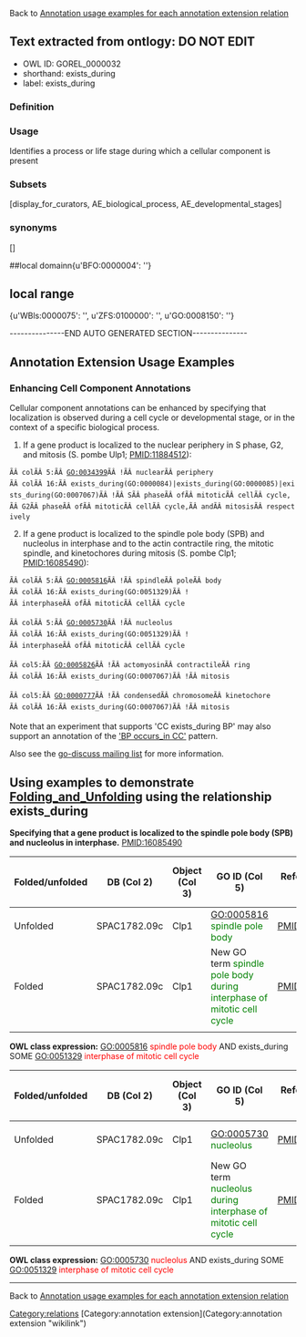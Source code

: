 Back to [Annotation usage examples for each annotation extension relation](http://wiki.geneontology.org/index.php/Annotation_usage_examples_for_each_annotation_extension_relation)

## Text extracted from ontlogy: DO NOT EDIT
* OWL ID: GOREL_0000032
* shorthand: exists_during
* label: exists_during

### Definition


### Usage
Identifies a process or life stage during which a cellular component is present

### Subsets
[display_for_curators, AE_biological_process, AE_developmental_stages]

### synonyms
[]

##local domainn{u'BFO:0000004': ''}

## local range
{u'WBls:0000075': '', u'ZFS:0100000': '', u'GO:0008150': ''}

---------------END AUTO GENERATED SECTION---------------


Annotation Extension Usage Examples
-----------------------------------

### Enhancing Cell Component Annotations

Cellular component annotations can be enhanced by specifying that localization is observed during a cell cycle or developmental stage, or in the context of a specific biological process.

1. If a gene product is localized to the nuclear periphery in S phase, G2, and mitosis (S. pombe Ulp1; <PMID:11884512>):

`ÃÂ colÃÂ 5:ÃÂ `[`GO:0034399`](GO:0034399)`ÃÂ !ÃÂ nuclearÃÂ periphery`
`ÃÂ colÃÂ 16:ÃÂ exists_during(GO:0000084)|exists_during(GO:0000085)|exists_during(GO:0007067)ÃÂ !ÃÂ SÃÂ phaseÃÂ ofÃÂ mitoticÃÂ cellÃÂ cycle,`
`ÃÂ G2ÃÂ phaseÃÂ ofÃÂ mitoticÃÂ cellÃÂ cycle,ÃÂ andÃÂ mitosisÃÂ respectively`

2. If a gene product is localized to the spindle pole body (SPB) and nucleolus in interphase and to the actin contractile ring, the mitotic spindle, and kinetochores during mitosis (S. pombe Clp1; <PMID:16085490>):

`ÃÂ colÃÂ 5:ÃÂ `[`GO:0005816`](GO:0005816)`ÃÂ !ÃÂ spindleÃÂ poleÃÂ body`
`ÃÂ colÃÂ 16:ÃÂ exists_during(GO:0051329)ÃÂ !ÃÂ interphaseÃÂ ofÃÂ mitoticÃÂ cellÃÂ cycle`

`ÃÂ colÃÂ 5:ÃÂ `[`GO:0005730`](GO:0005730)`ÃÂ !ÃÂ nucleolus`
`ÃÂ colÃÂ 16:ÃÂ exists_during(GO:0051329)ÃÂ !ÃÂ interphaseÃÂ ofÃÂ mitoticÃÂ cellÃÂ cycle`

`ÃÂ col5:ÃÂ `[`GO:0005826`](GO:0005826)`ÃÂ !ÃÂ actomyosinÃÂ contractileÃÂ ring`
`ÃÂ colÃÂ 16:ÃÂ exists_during(GO:0007067)ÃÂ !ÃÂ mitosis`

`ÃÂ col5:ÃÂ `[`GO:0000777`](GO:0000777)`ÃÂ !ÃÂ condensedÃÂ chromosomeÃÂ kinetochore`
`ÃÂ colÃÂ 16:ÃÂ exists_during(GO:0007067)ÃÂ !ÃÂ mitosis`

Note that an experiment that supports 'CC exists\_during BP' may also support an annotation of the ['BP occurs\_in CC'](Annotation_Cross_Products#Specifying_the_location_in_which_a_process_happens "wikilink") pattern.

Also see the [go-discuss mailing list](http://fafner.stanford.edu/pipermail/go-discuss/2011-March/005560.html) for more information.

Using examples to demonstrate [Folding\_and\_Unfolding](Folding_and_Unfolding "wikilink") using the relationship exists\_during
-------------------------------------------------------------------------------------------------------------------------------

**Specifying that a gene product is localized to the spindle pole body (SPB) and nucleolus in interphase.** <PMID:16085490>

| Folded/unfolded | DB (Col 2)   | Object (Col 3) | GO ID (Col 5)                                                                                          | Reference (Col 6) | Extension (Col 16)                                                                           | Parent terms for new folded GO term                                 |
|-----------------|--------------|----------------|--------------------------------------------------------------------------------------------------------|-------------------|----------------------------------------------------------------------------------------------|---------------------------------------------------------------------|
| Unfolded        | SPAC1782.09c | Clp1           | <GO:0005816> <span style="color:green">spindle pole body</span>                                        | <PMID:16085490>   | exists\_during(GO:0051329 <span style="color:green">interphase of mitotic cell cycle</span>) |                                                                     |
| Folded          | SPAC1782.09c | Clp1           | New GO term <span style="color:green">spindle pole body during interphase of mitotic cell cycle</span> | <PMID:16085490>   |                                                                                              | is\_a <GO:0005816> <span style="color:red">spindle pole body</span> |
||

**OWL class expression:** <GO:0005816> <span style="color:red">spindle pole body</span> AND exists\_during SOME <GO:0051329> <span style="color:red">interphase of mitotic cell cycle</span>

| Folded/unfolded | DB (Col 2)   | Object (Col 3) | GO ID (Col 5)                                                                                  | Reference (Col 6) | Extension (Col 16)                                                                           | Parent terms for new folded GO term                         |
|-----------------|--------------|----------------|------------------------------------------------------------------------------------------------|-------------------|----------------------------------------------------------------------------------------------|-------------------------------------------------------------|
| Unfolded        | SPAC1782.09c | Clp1           | <GO:0005730> <span style="color:green">nucleolus</span>                                        | <PMID:16085490>   | exists\_during(GO:0051329 <span style="color:green">interphase of mitotic cell cycle</span>) |                                                             |
| Folded          | SPAC1782.09c | Clp1           | New GO term <span style="color:green">nucleolus during interphase of mitotic cell cycle</span> | <PMID:16085490>   |                                                                                              | is\_a <GO:0005730> <span style="color:red">nucleolus</span> |
||

**OWL class expression:** <GO:0005730> <span style="color:red">nucleolus</span> AND exists\_during SOME <GO:0051329> <span style="color:red">interphase of mitotic cell cycle</span>

------------------------------------------------------------------------

Back to [Annotation usage examples for each annotation extension relation](http://wiki.geneontology.org/index.php/Annotation_usage_examples_for_each_annotation_extension_relation)

<Category:relations> [Category:annotation extension](Category:annotation extension "wikilink")
